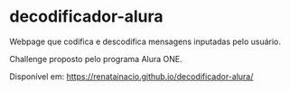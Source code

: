 # decodificador-alura
Webpage que codifica e descodifica mensagens inputadas pelo usuário.

Challenge proposto pelo programa Alura ONE.

Disponível em: https://renatainacio.github.io/decodificador-alura/
